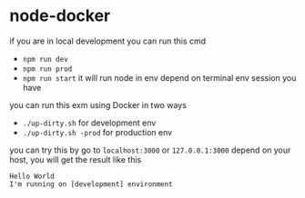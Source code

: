 # node-docker

if you are in local development you can run this cmd
- `npm run dev`
- `npm run prod`
- `npm run start` it will run node in env depend on terminal env session you have

you can run this exm using Docker in two ways
- `./up-dirty.sh` for development env
- `./up-dirty.sh -prod` for production env

you can try this by go to `localhost:3000` or `127.0.0.1:3000` depend on your host, you will get the result like this
```text
Hello World
I'm running on [development] environment
```
